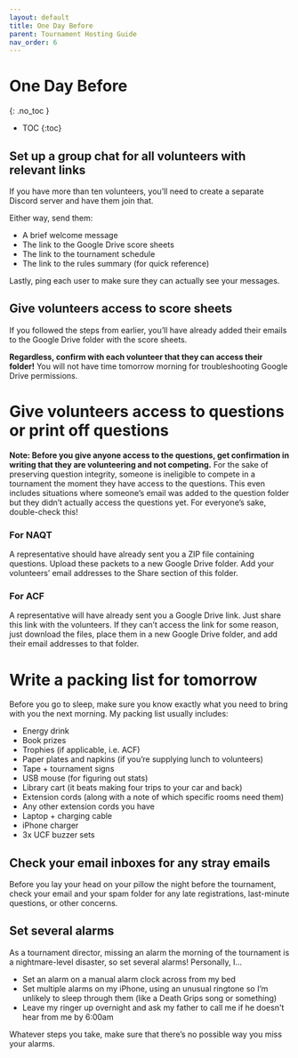```yaml
---
layout: default
title: One Day Before
parent: Tournament Hosting Guide
nav_order: 6
---
```


# One Day Before
{: .no_toc }

- TOC
{:toc}

## Set up a group chat for all volunteers with relevant links 
If you have more than ten volunteers, you’ll need to create a separate Discord server and have them join that. 

Either way, send them: 

* A brief welcome message
* The link to the Google Drive score sheets
* The link to the tournament schedule 
* The link to the rules summary (for quick reference) 

Lastly, ping each user to make sure they can actually see your messages.

## Give volunteers access to score sheets

If you followed the steps from earlier, you’ll have already added their emails to the Google Drive folder with the score sheets. 

**Regardless, confirm with each volunteer that they can access their folder!** You will not have time tomorrow morning for troubleshooting Google Drive permissions. 

# Give volunteers access to questions or print off questions 
**Note: Before you give anyone access to the questions, get confirmation in writing that they are volunteering and not competing.**  For the sake of preserving question integrity, someone is ineligible to compete in a tournament the moment they have access to the questions. This even includes situations where someone’s email was added to the question folder but they didn’t actually access the questions yet. For everyone’s sake, double-check this! 
### For NAQT
A representative should have already sent you a ZIP file containing questions. Upload these packets to a new Google Drive folder. Add your volunteers’ email addresses to the Share section of this folder. 
### For ACF
A representative will have already sent you a Google Drive link. Just share this link with the volunteers. If they can’t access the link for some reason, just download the files, place them in a new Google Drive folder, and add their email addresses to that folder. 


# Write a packing list for tomorrow
Before you go to sleep, make sure you know exactly what you need to bring with you the next morning. My packing list usually includes: 

* Energy drink
* Book prizes
* Trophies (if applicable, i.e. ACF) 
* Paper plates and napkins (if you’re supplying lunch to volunteers) 
* Tape + tournament signs 
* USB mouse (for figuring out stats) 
* Library cart (it beats making four trips to your car and back) 
* Extension cords (along with a note of which specific rooms need them)
* Any other extension cords you have
* Laptop + charging cable
* iPhone charger
* 3x UCF buzzer sets


## Check your email inboxes for any stray emails 
Before you lay your head on your pillow the night before the tournament, check your email and your spam folder for any late registrations, last-minute questions, or other concerns. 

## Set several alarms 
As a tournament director, missing an alarm the morning of the tournament is a nightmare-level disaster, so set several alarms! Personally, I...

* Set an alarm on a manual alarm clock across from my bed 
* Set multiple alarms on my iPhone, using an unusual ringtone so I’m unlikely to sleep through them (like a Death Grips song or something) 
* Leave my ringer up overnight and ask my father to call me if he doesn't hear from me by 6:00am

Whatever steps you take, make sure that there’s no possible way you miss your alarms. 
